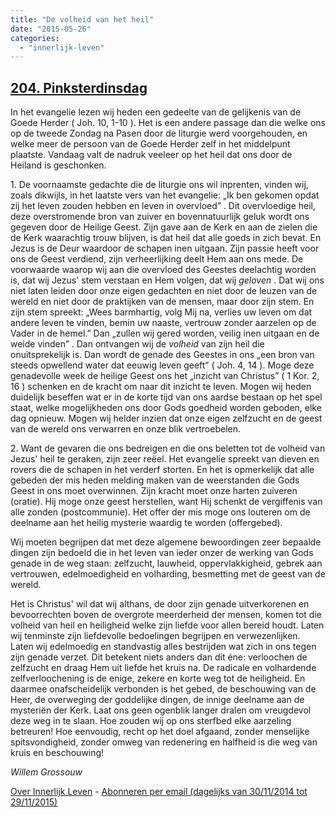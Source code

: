 ```yaml
---
title: "De volheid van het heil"
date: "2015-05-26"
categories: 
  - "innerlijk-leven"
---
```


## [204\. Pinksterdinsdag](http://ift.tt/1HGM9GI)

In het evangelie lezen wij heden een gedeelte van de gelijkenis van de Goede Herder ( Joh. 10, 1-10 ). Het is een andere passage dan die welke ons op de tweede Zondag na Pasen door de liturgie werd voorgehouden, en welke meer de persoon van de Goede Herder zelf in het middelpunt plaatste. Vandaag valt de nadruk veeleer op het heil dat ons door de Heiland is geschonken.

1\. De voornaamste gedachte die de liturgie ons wil inprenten, vinden wij, zoals dikwijls, in het laatste vers van het evangelie: „Ik ben gekomen opdat zij het leven zouden hebben en leven in overvloed” . Dit overvloedige heil, deze overstromende bron van zuiver en bovennatuurlijk geluk wordt ons gegeven door de Heilige Geest. Zijn gave aan de Kerk en aan de zielen die de Kerk waarachtig trouw blijven, is dat heil dat alle goeds in zich bevat. En Jezus is de Deur waardoor de schapen inen uitgaan. Zijn passie heeft voor ons de Geest verdiend, zijn verheerlijking deelt Hem aan ons mede. De voorwaarde waarop wij aan die overvloed des Geestes deelachtig worden is, dat wij Jezus' stem verstaan en Hem volgen, dat wij _geloven_ . Dat wij ons niet laten leiden door onze eigen gedachten en niet door de leuzen van de wereld en niet door de praktijken van de mensen, maar door zijn stem. En zijn stem spreekt: „Wees barmhartig, volg Mij na, verlies uw leven om dat andere leven te vinden, bemin uw naaste, vertrouw zonder aarzelen op de Vader in de hemel.” Dan „zullen wij gered worden, veilig inen uitgaan en de weide vinden” . Dan ontvangen wij de _volheid_ van zijn heil die onuitsprekelijk is. Dan wordt de genade des Geestes in ons „een bron van steeds opwellend water dat eeuwig leven geeft” ( Joh. 4, 14 ). Moge deze genadevolle week de heilige Geest ons het „inzicht van Christus” ( 1 Kor. 2, 16 ) schenken en de kracht om naar dit inzicht te leven. Mogen wij heden duidelijk beseffen wat er in de korte tijd van ons aardse bestaan op het spel staat, welke mogelijkheden ons door Gods goedheid worden geboden, elke dag opnieuw. Mogen wij helder inzien dat onze eigen zelfzucht en de geest van de wereld ons verwarren en onze blik vertroebelen.

2\. Want de gevaren die ons bedreigen en die ons beletten tot de volheid van Jezus' heil te geraken, zijn zeer reëel. Het evangelie spreekt van dieven en rovers die de schapen in het verderf storten. En het is opmerkelijk dat alle gebeden der mis heden melding maken van de weerstanden die Gods Geest in ons moet overwinnen. Zijn kracht moet onze harten zuiveren (oratie). Hij moge onze geest herstellen, want Hij schenkt de vergiffenis van alle zonden (postcommunie). Het offer der mis moge ons louteren om de deelname aan het heilig mysterie waardig te worden (offergebed).

Wij moeten begrijpen dat met deze algemene bewoordingen zeer bepaalde dingen zijn bedoeld die in het leven van ieder onzer de werking van Gods genade in de weg staan: zelfzucht, lauwheid, oppervlakkigheid, gebrek aan vertrouwen, edelmoedigheid en volharding, besmetting met de geest van de wereld.

Het is Christus' wil dat wij althans, de door zijn genade uitverkorenen en bevoorrechten boven de overgrote meerderheid der mensen, komen tot die volheid van heil en heiligheid welke zijn liefde voor allen bereid houdt. Laten wij tenminste zijn liefdevolle bedoelingen begrijpen en verwezenlijken. Laten wij edelmoedig en standvastig alles bestrijden wat zich in ons tegen zijn genade verzet. Dit betekent niets anders dan dit éne: verloochen de zelfzucht en draag Hem uit liefde het kruis na. De radicale en volhardende zelfverloochening is de enige, zekere en korte weg tot de heiligheid. En daarmee onafscheidelijk verbonden is het gebed, de beschouwing van de Heer, de overweging der goddelijke dingen, de innige deelname aan de mysteriën der Kerk. Laat ons geen ogenblik langer dralen om vreugdevol deze weg in te slaan. Hoe zouden wij op ons sterfbed elke aarzeling betreuren! Hoe eenvoudig, recht op het doel afgaand, zonder menselijke spitsvondigheid, zonder omweg van redenering en halfheid is die weg van kruis en beschouwing!

_Willem Grossouw_

[Over Innerlijk Leven](http://ift.tt/1y6X5mY) - [Abonneren per email (dagelijks van 30/11/2014 tot 29/11/2015)](http://eepurl.com/9P3DT)
